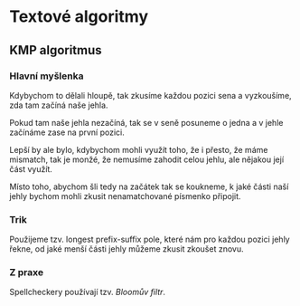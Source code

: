 # Textové algoritmy

## KMP algoritmus

### Hlavní myšlenka

Kdybychom to dělali hloupě, tak zkusíme každou pozici sena a vyzkoušíme, zda tam začíná naše jehla.

Pokud tam naše jehla nezačíná, tak se v seně posuneme o jedna a v jehle začínáme zase na první pozici.

Lepší by ale bylo, kdybychom mohli využít toho, že i přesto, že máme mismatch, tak je monžé, že nemusíme zahodit celou jehlu, ale nějakou její část využít.

Místo toho, abychom šli tedy na začátek tak se koukneme, k jaké části naší jehly bychom mohli zkusit nenamatchované písmenko připojit.

### Trik

Použijeme tzv. longest prefix-suffix pole, které nám pro každou pozici jehly řekne, od jaké menší části jehly můžeme zkusit zkoušet znovu.

### Z praxe

Spellcheckery používají tzv. *Bloomův filtr*.